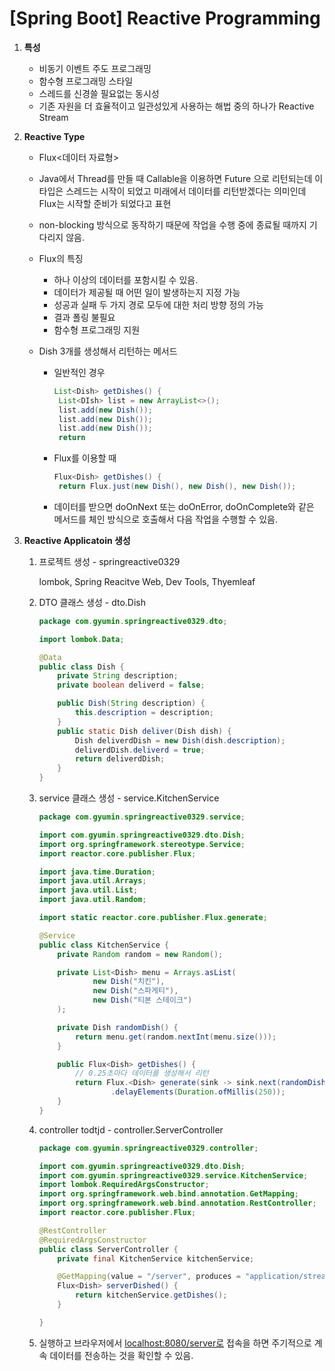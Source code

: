 # [Spring Boot] Reactive Programming

1. **특성**
   - 비동기 이벤트 주도 프로그래밍
   - 함수형 프로그래밍 스타일
   - 스레드를 신경쓸 필요없는 동시성
   - 기존 자원을 더 효율적이고 일관성있게 사용하는 해법 중의 하나가 Reactive Stream
2. **Reactive Type**

   - Flux<데이터 자료형>
   - Java에서 Thread를 만들 때 Callable을 이용하면 Future<T> 으로 리턴되는데 이 타입은 스레드는 시작이 되었고 미래에서 데이터를 리턴받겠다는 의미인데 Flux는 시작할 준비가 되었다고 표현
   - non-blocking 방식으로 동작하기 때문에 작업을 수행 중에 종료될 때까지 기다리지 않음.
   - Flux의 특징
     - 하나 이상의 데이터를 포함시킬 수 있음.
     - 데이터가 제공될 때 어떤 일이 발생하는지 지정 가능
     - 성공과 실패 두 가지 경로 모두에 대한 처리 방향 정의 가능
     - 결과 폴링 불필요
     - 함수형 프로그래밍 지원
   - Dish 3개를 생성해서 리턴하는 메서드

     - 일반적인 경우
       ```java
       List<Dish> getDishes() {
       	List<DIsh> list = new ArrayList<>();
       	list.add(new Dish());
       	list.add(new Dish());
       	list.add(new Dish());
       	return
       ```
     - Flux를 이용할 때

       ```java
       Flux<Dish> getDishes() {
       	return Flux.just(new Dish(), new Dish(), new Dish());

       ```

     - 데이터를 받으면 doOnNext 또는 doOnError, doOnComplete와 같은 메서드를 체인 방식으로 호출해서 다음 작업을 수행할 수 있음.

3. **Reactive Applicatoin 생성**

   1. 프로젝트 생성 - springreactive0329

      lombok, Spring Reacitve Web, Dev Tools, Thyemleaf

   2. DTO 클래스 생성 - dto.Dish

      ```java
      package com.gyumin.springreactive0329.dto;

      import lombok.Data;

      @Data
      public class Dish {
          private String description;
          private boolean deliverd = false;

          public Dish(String description) {
              this.description = description;
          }
          public static Dish deliver(Dish dish) {
              Dish deliverdDish = new Dish(dish.description);
              deliverdDish.deliverd = true;
              return deliverdDish;
          }
      }
      ```

   3. service 클래스 생성 - service.KitchenService

      ```java
      package com.gyumin.springreactive0329.service;

      import com.gyumin.springreactive0329.dto.Dish;
      import org.springframework.stereotype.Service;
      import reactor.core.publisher.Flux;

      import java.time.Duration;
      import java.util.Arrays;
      import java.util.List;
      import java.util.Random;

      import static reactor.core.publisher.Flux.generate;

      @Service
      public class KitchenService {
          private Random random = new Random();

          private List<Dish> menu = Arrays.asList(
                  new Dish("치킨"),
                  new Dish("스파게티"),
                  new Dish("티본 스테이크")
          );

          private Dish randomDish() {
              return menu.get(random.nextInt(menu.size()));
          }

          public Flux<Dish> getDishes() {
              // 0.25초마다 데이터를 생성해서 리턴
              return Flux.<Dish> generate(sink -> sink.next(randomDish()))
                      .delayElements(Duration.ofMillis(250));
          }
      }
      ```

   4. controller todtjd - controller.ServerController

      ```java
      package com.gyumin.springreactive0329.controller;

      import com.gyumin.springreactive0329.dto.Dish;
      import com.gyumin.springreactive0329.service.KitchenService;
      import lombok.RequiredArgsConstructor;
      import org.springframework.web.bind.annotation.GetMapping;
      import org.springframework.web.bind.annotation.RestController;
      import reactor.core.publisher.Flux;

      @RestController
      @RequiredArgsConstructor
      public class ServerController {
          private final KitchenService kitchenService;

          @GetMapping(value = "/server", produces = "application/stream+json")
          Flux<Dish> serverDished() {
              return kitchenService.getDishes();
          }

      }
      ```

   5. 실행하고 브라우저에서 [localhost:8080/server로](http://localhost:8080/server로) 접속을 하면 주기적으로 계속 데이터를 전송하는 것을 확인할 수 있음.
